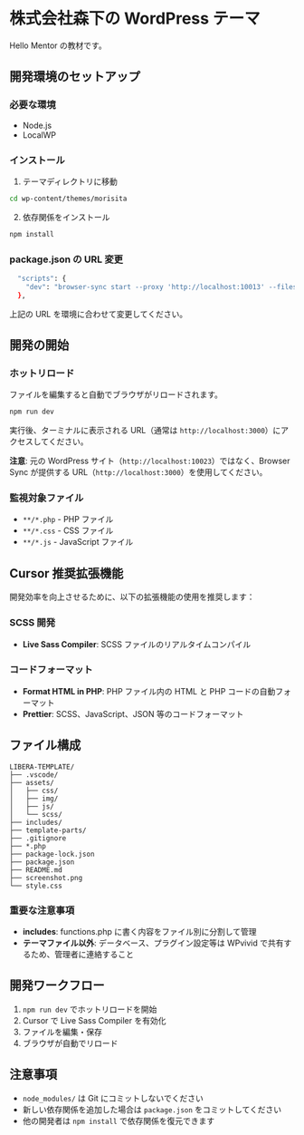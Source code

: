 # 株式会社森下の WordPress テーマ

Hello Mentor の教材です。

## 開発環境のセットアップ

### 必要な環境

-   Node.js
-   LocalWP

### インストール

1. テーマディレクトリに移動

```bash
cd wp-content/themes/morisita
```

2. 依存関係をインストール

```bash
npm install
```

### package.json の URL 変更

```bash
  "scripts": {
    "dev": "browser-sync start --proxy 'http://localhost:10013' --files '**/*.php' '**/*.css' '**/*.js' --no-notify --no-open"
  },
```

上記の URL を環境に合わせて変更してください。

## 開発の開始

### ホットリロード

ファイルを編集すると自動でブラウザがリロードされます。

```bash
npm run dev
```

実行後、ターミナルに表示される URL（通常は `http://localhost:3000`）にアクセスしてください。

**注意**: 元の WordPress サイト（`http://localhost:10023`）ではなく、Browser Sync が提供する URL（`http://localhost:3000`）を使用してください。

### 監視対象ファイル

-   `**/*.php` - PHP ファイル
-   `**/*.css` - CSS ファイル
-   `**/*.js` - JavaScript ファイル

## Cursor 推奨拡張機能

開発効率を向上させるために、以下の拡張機能の使用を推奨します：

### SCSS 開発

-   **Live Sass Compiler**: SCSS ファイルのリアルタイムコンパイル

### コードフォーマット

-   **Format HTML in PHP**: PHP ファイル内の HTML と PHP コードの自動フォーマット
-   **Prettier**: SCSS、JavaScript、JSON 等のコードフォーマット

## ファイル構成

```
LIBERA-TEMPLATE/
├── .vscode/
├── assets/
│   ├── css/
│   ├── img/
│   ├── js/
│   └── scss/
├── includes/
├── template-parts/
├── .gitignore
├── *.php
├── package-lock.json
├── package.json
├── README.md
├── screenshot.png
└── style.css
```

### 重要な注意事項

-   **includes**: functions.php に書く内容をファイル別に分割して管理
-   **テーマファイル以外**: データベース、プラグイン設定等は WPvivid で共有するため、管理者に連絡すること

## 開発ワークフロー

1. `npm run dev` でホットリロードを開始
2. Cursor で Live Sass Compiler を有効化
3. ファイルを編集・保存
4. ブラウザが自動でリロード

## 注意事項

-   `node_modules/` は Git にコミットしないでください
-   新しい依存関係を追加した場合は `package.json` をコミットしてください
-   他の開発者は `npm install` で依存関係を復元できます

